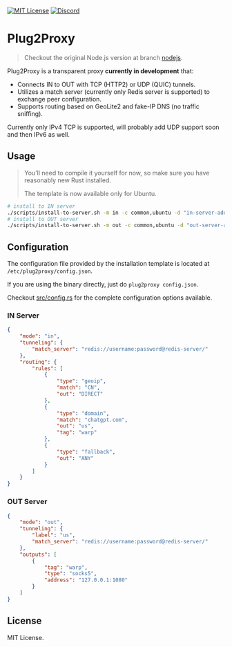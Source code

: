 [![MIT License](https://img.shields.io/badge/license-MIT-0969da?style=flat-square)](./LICENSE)
[![Discord](https://img.shields.io/badge/chat-discord-5662f6?style=flat-square)](https://discord.com/invite/vanVrDwSkS)

# Plug2Proxy

> Checkout the original Node.js version at branch [nodejs](https://github.com/vilicvane/plug2proxy/tree/nodejs).

Plug2Proxy is a transparent proxy **currently in development** that:

-   Connects IN to OUT with TCP (HTTP2) or UDP (QUIC) tunnels.
-   Utilizes a match server (currently only Redis server is supported) to exchange peer configuration.
-   Supports routing based on GeoLite2 and fake-IP DNS (no traffic sniffing).

Currently only IPv4 TCP is supported, will probably add UDP support soon and then IPv6 as well.

## Usage

> You'll need to compile it yourself for now, so make sure you have reasonably new Rust installed.
>
> The template is now available only for Ubuntu.

```sh
# install to IN server
./scripts/install-to-server.sh -m in -c common,ubuntu -d "in-server-address"
# install to OUT server
./scripts/install-to-server.sh -m out -c common,ubuntu -d "out-server-address"
```

## Configuration

The configuration file provided by the installation template is located at `/etc/plug2proxy/config.json`.

If you are using the binary directly, just do `plug2proxy config.json`.

Checkout [src/config.rs](src/config.rs) for the complete configuration options available.

### IN Server

```json
{
    "mode": "in",
    "tunneling": {
        "match_server": "redis://username:password@redis-server/"
    },
    "routing": {
        "rules": [
            {
                "type": "geoip",
                "match": "CN",
                "out": "DIRECT"
            },
            {
                "type": "domain",
                "match": "chatgpt.com",
                "out": "us",
                "tag": "warp"
            },
            {
                "type": "fallback",
                "out": "ANY"
            }
        ]
    }
}
```

### OUT Server

```json
{
    "mode": "out",
    "tunneling": {
        "label": "us",
        "match_server": "redis://username:password@redis-server/"
    },
    "outputs": [
        {
            "tag": "warp",
            "type": "socks5",
            "address": "127.0.0.1:1080"
        }
    ]
}
```

## License

MIT License.
